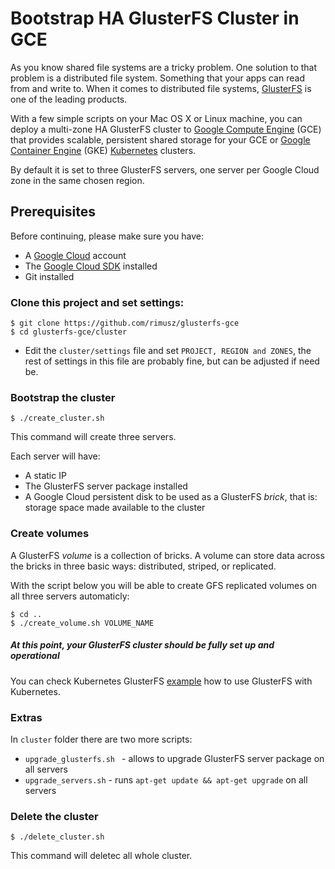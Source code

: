 # Bootstrap HA GlusterFS Cluster in GCE

As you know shared file systems are a tricky problem. One solution to that problem is a distributed file system. Something that your apps can read from and write to. When it comes to distributed file systems, [GlusterFS](https://www.gluster.org) is one of the leading products.

With a few simple scripts on your Mac OS X or Linux machine, you can deploy a multi-zone HA GlusterFS cluster to [Google Compute Engine](https://cloud.google.com/compute/) (GCE) that provides scalable, persistent shared storage for your GCE or [Google Container Engine](https://cloud.google.com/container-engine/) (GKE) [Kubernetes](http://kubernetes.io) clusters.

By default it is set to three GlusterFS servers, one server per Google Cloud zone in the same chosen region.


## Prerequisites

Before continuing, please make sure you have:

* A [Google Cloud](https://cloud.google.com) account
* The [Google Cloud SDK](https://cloud.google.com/sdk/) installed
* Git installed

### Clone this project and set settings:
````
$ git clone https://github.com/rimusz/glusterfs-gce
$ cd glusterfs-gce/cluster
````
* Edit the `cluster/settings` file and set `PROJECT, REGION and ZONES`, the rest of settings in this file are probably fine, but can be adjusted if need be.

### Bootstrap the cluster
```
$ ./create_cluster.sh
```
This command will create three servers.

Each server will have:

* A static IP
* The GlusterFS server package installed
* A Google Cloud persistent disk to be used as a GlusterFS *brick*, that is: storage space made available to the cluster

### Create volumes

A GlusterFS *volume* is a collection of bricks. A volume can store data across the bricks in three basic ways: distributed, striped, or replicated.

With the script below you will be able to create GFS replicated volumes on all three servers automaticly:

```
$ cd ..
$ ./create_volume.sh VOLUME_NAME
```

##### At this point, your GlusterFS cluster should be fully set up and operational

You can check Kubernetes GlusterFS [example](https://github.com/kubernetes/kubernetes/tree/release-1.2/examples/glusterfs/) how to use GlusterFS with Kubernetes.


### Extras

In `cluster` folder there are two more scripts:

* `upgrade_glusterfs.sh	` - allows to upgrade GlusterFS server package on all servers
* `upgrade_servers.sh` - runs `apt-get update && apt-get upgrade` on all servers


### Delete the cluster
```
$ ./delete_cluster.sh
```
This command will deletec all whole cluster.

